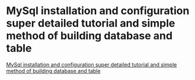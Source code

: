 # MySql installation and configuration super detailed tutorial and simple method of building database and table
[MySql installation and configuration super detailed tutorial and simple method of building database and table](https://aiwithcloud.com/2022/09/19/mysql_installation_and_configuration_super_detailed_tutorial_and_simple_method_of_building_database_and_table/)